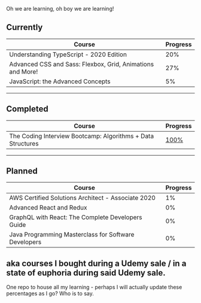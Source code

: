 Oh we are learning, oh boy we are learning!

## Currently
| Course | Progress |
| ------ | -------- |
| Understanding TypeScript - 2020 Edition | 20% |
| Advanced CSS and Sass: Flexbox, Grid, Animations and More! | 27% |
| JavaScript: the Advanced Concepts | 5% |
---
## Completed
| Course | Progress |
| ------ | -------- |
| The Coding Interview Bootcamp: Algorithms + Data Structures | [100%](https://udemy-certificate.s3.amazonaws.com/image/UC-1d4ac6a1-9075-4ab6-843e-a1addbed51a8.jpg?v=1597066218000) |
---
## Planned
| Course | Progress |
| ------ | -------- |
| AWS Certified Solutions Architect - Associate 2020 | 1% |
| Advanced React and Redux | 0% |
| GraphQL with React: The Complete Developers Guide | 0% |
| Java Programming Masterclass for Software Developers | 0% |

aka courses I bought during a Udemy sale / in a state of euphoria during said Udemy sale.
---

One repo to house all my learning - perhaps I will actually update these percentages as I go? Who is to say.